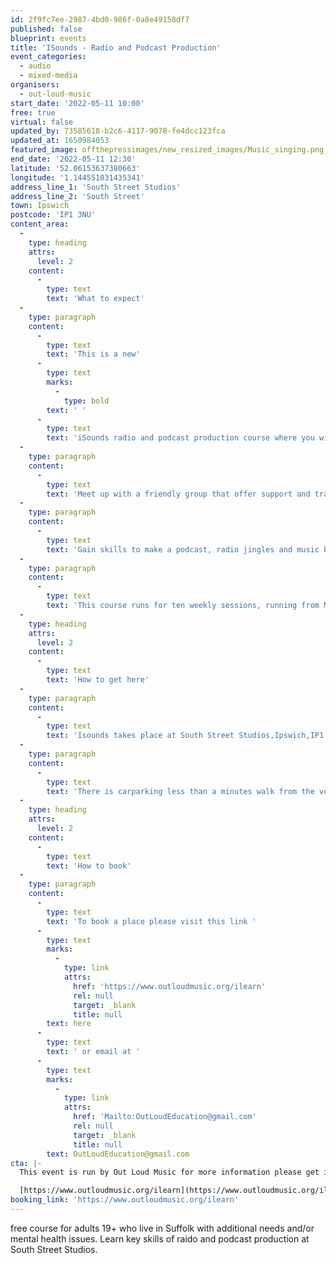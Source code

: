 ```yaml
---
id: 2f9fc7ee-2987-4bd0-986f-0a8e49158df7
published: false
blueprint: events
title: 'ISounds - Radio and Podcast Production'
event_categories:
  - audio
  - mixed-media
organisers:
  - out-loud-music
start_date: '2022-05-11 10:00'
free: true
virtual: false
updated_by: 73585618-b2c6-4117-9078-fe4dcc123fca
updated_at: 1650984053
featured_image: offthepressimages/new_resized_images/Music_singing.png
end_date: '2022-05-11 12:30'
latitude: '52.06153637380663'
longitude: '1.144551031435341'
address_line_1: 'South Street Studios'
address_line_2: 'South Street'
town: Ipswich
postcode: 'IP1 3NU'
content_area:
  -
    type: heading
    attrs:
      level: 2
    content:
      -
        type: text
        text: 'What to expect'
  -
    type: paragraph
    content:
      -
        type: text
        text: 'This is a new'
      -
        type: text
        marks:
          -
            type: bold
        text: ' '
      -
        type: text
        text: 'iSounds radio and podcast production course where you will learn how to set up and organise radio shows and podcasts.'
  -
    type: paragraph
    content:
      -
        type: text
        text: 'Meet up with a friendly group that offer support and training in a creative environment.'
  -
    type: paragraph
    content:
      -
        type: text
        text: 'Gain skills to make a podcast, radio jingles and music beds,'
  -
    type: paragraph
    content:
      -
        type: text
        text: 'This course runs for ten weekly sessions, running from May 10th'
  -
    type: heading
    attrs:
      level: 2
    content:
      -
        type: text
        text: 'How to get here'
  -
    type: paragraph
    content:
      -
        type: text
        text: 'Isounds takes place at South Street Studios,Ipswich,IP1 3NU.'
  -
    type: paragraph
    content:
      -
        type: text
        text: 'There is carparking less than a minutes walk from the venue.'
  -
    type: heading
    attrs:
      level: 2
    content:
      -
        type: text
        text: 'How to book'
  -
    type: paragraph
    content:
      -
        type: text
        text: 'To book a place please visit this link '
      -
        type: text
        marks:
          -
            type: link
            attrs:
              href: 'https://www.outloudmusic.org/ilearn'
              rel: null
              target: _blank
              title: null
        text: here
      -
        type: text
        text: ' or email at '
      -
        type: text
        marks:
          -
            type: link
            attrs:
              href: 'Mailto:OutLoudEducation@gmail.com'
              rel: null
              target: _blank
              title: null
        text: OutLoudEducation@gmail.com
cta: |-
  This event is run by Out Loud Music for more information please get in touch via:

  [https://www.outloudmusic.org/ilearn](https://www.outloudmusic.org/ilearn)
booking_link: 'https://www.outloudmusic.org/ilearn'
---
```

free course for adults 19+ who live in Suffolk with additional needs and/or mental health issues. 
Learn key skills of raido and podcast production at South Street Studios.